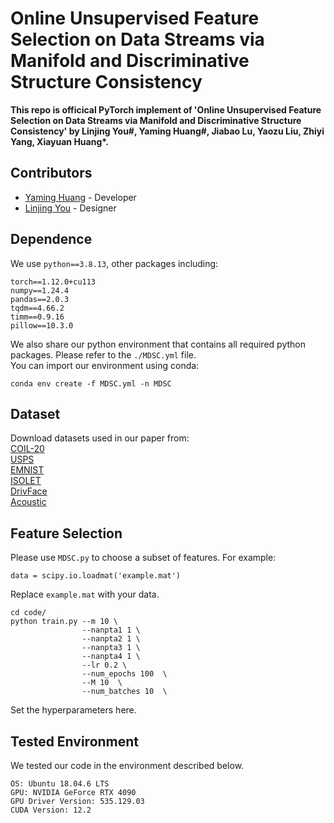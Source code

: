 # Online Unsupervised Feature Selection on Data Streams via Manifold and Discriminative Structure Consistency
__This repo is officical PyTorch implement of 'Online Unsupervised Feature Selection on Data Streams via Manifold and Discriminative Structure Consistency'  by Linjing You#, Yaming Huang#, Jiabao Lu, Yaozu Liu, Zhiyi Yang, Xiayuan Huang*.__  
## Contributors

- [Yaming Huang](https://github.com/BigBadpigman) - Developer
- [Linjing You](https://github.com/youlj109) - Designer


## Dependence
We use `python==3.8.13`, other packages including:
```
torch==1.12.0+cu113
numpy==1.24.4
pandas==2.0.3
tqdm==4.66.2
timm==0.9.16
pillow==10.3.0
```
We also share our python environment that contains all required python packages. Please refer to the `./MDSC.yml` file.  
You can import our environment using conda:
```
conda env create -f MDSC.yml -n MDSC
```
## Dataset
Download datasets used in our paper from:  
[COIL-20](http://www.cs.columbia.edu/CAVE/software/softlib/coil-20.php)  
[USPS](https://paperswithcode.com/dataset/usps)  
[EMNIST](https://yann.lecun.com/exdb/mnist/)  
[ISOLET](https://archive.ics.uci.edu/dataset/54/isolet)  
[DrivFace](https://archive.ics.uci.edu/dataset/378/drivface)  
[Acoustic](https://www.archive.ics.uci.edu/dataset/406/anuran+calls+mfccs)  
## Feature Selection
Please use `MDSC.py` to choose a subset of features. For example:
```
data = scipy.io.loadmat('example.mat')
```
Replace `example.mat` with your data.
```
cd code/
python train.py --m 10 \
                --nanpta1 1 \
                --nanpta2 1 \
                --nanpta3 1 \
                --nanpta4 1 \
                --lr 0.2 \
                --num_epochs 100  \
                --M 10  \
                --num_batches 10  \
```
Set the hyperparameters here.
## Tested Environment
We tested our code in the environment described below.
```
OS: Ubuntu 18.04.6 LTS
GPU: NVIDIA GeForce RTX 4090
GPU Driver Version: 535.129.03
CUDA Version: 12.2
```
